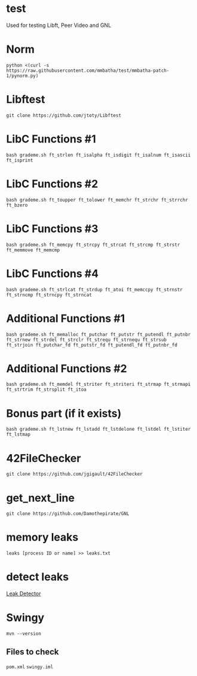 # test
Used for testing Libft, Peer Video and GNL

# Norm
`python <(curl -s https://raw.githubusercontent.com/mmbatha/test/mmbatha-patch-1/pynorm.py)`

# Libftest
`git clone https://github.com/jtoty/Libftest`

# LibC Functions #1
`bash grademe.sh ft_strlen ft_isalpha ft_isdigit ft_isalnum ft_isascii ft_isprint`

# LibC Functions #2
`bash grademe.sh ft_toupper ft_tolower ft_memchr ft_strchr ft_strrchr ft_bzero`

# LibC Functions #3
`bash grademe.sh ft_memcpy ft_strcpy ft_strcat ft_strcmp ft_strstr ft_memmove ft_memcmp`

# LibC Functions #4
`bash grademe.sh ft_strlcat ft_strdup ft_atoi ft_memccpy ft_strnstr ft_strncmp ft_strncpy ft_strncat`

# Additional Functions #1
`bash grademe.sh ft_memalloc ft_putchar ft_putstr ft_putendl ft_putnbr ft_strnew ft_strdel ft_strclr ft_strequ ft_strnequ ft_strsub ft_strjoin ft_putchar_fd ft_putstr_fd ft_putendl_fd ft_putnbr_fd`

# Additional Functions #2
`bash grademe.sh ft_memdel ft_striter ft_striteri ft_strmap ft_strmapi ft_strtrim ft_strsplit ft_itoa`

# Bonus part (if it exists)
`bash grademe.sh ft_lstnew ft_lstadd ft_lstdelone ft_lstdel ft_lstiter ft_lstmap`

# 42FileChecker
`git clone https://github.com/jgigault/42FileChecker`

# get_next_line
`git clone https://github.com/Damothepirate/GNL`

# memory leaks
`leaks [process ID or name] >> leaks.txt`

# detect leaks
[Leak Detector](leak_detector_c)

# Swingy
`mvn --version`
## Files to check 
`pom.xml`
`swingy.iml`
